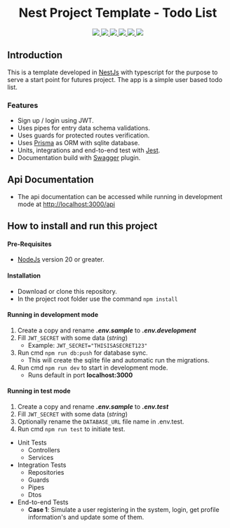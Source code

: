 <h1 align="center">Nest Project Template - Todo List</h1> 

<p align="center">
<a href="https://nestjs.com/">
<img src="https://img.shields.io/badge/NestJS-Framework-red?style=for-the-badge&logo=nestjs" />
</a>
<a href="https://www.typescriptlang.org">
<img src="https://img.shields.io/badge/TypeScript-Language-blue?style=for-the-badge&logo=typescript" />
</a>
<a href="https://www.prisma.io/">
<img src="https://img.shields.io/badge/Prisma-ORM-green?style=for-the-badge&logo=prisma" />
</a>
<a href="https://www.sqlite.org/">
<img src="https://img.shields.io/badge/SQLite-Database-blue?style=for-the-badge&logo=sqlite" />
</a>
<a href="https://jestjs.io/">
<img src="https://img.shields.io/badge/Jest-Testing-red?style=for-the-badge&logo=jest" />
</a>
<a href="https://swagger.io/">
<img src="https://img.shields.io/badge/Swagger-API%20Documentation-brightgreen?style=for-the-badge&logo=swagger" />
</a>
</p>

## Introduction
This is a template developed in [NestJs](https://nestjs.com/) with typescript for the purpose to serve a start point for futures project. The app is a simple user based todo list.

### Features
- Sign up / login using JWT.
- Uses pipes for entry data schema validations.
- Uses guards for protected routes verification.
- Uses [Prisma](https://www.prisma.io/) as ORM with sqlite database.
- Units, integrations and end-to-end test with [Jest](https://jestjs.io/).
- Documentation build with [Swagger](https://swagger.io/) plugin.

## Api Documentation
- The api documentation can be accessed while running in development mode at [http://localhost:3000/api](http://localhost:3000/api)

## How to install and run this project
#### Pre-Requisites
- [NodeJs](https://nodejs.org/en) version 20 or greater.

#### Installation
- Download or clone this repository.
- In the project root folder use the command `npm install`

#### Running in development mode
1. Create a copy and rename ***.env.sample*** to ***.env.development***
2. Fill `JWT_SECRET` with some data (*string*)
    - Example: `JWT_SECRET="THISISASECRET123"`
3. Run cmd `npm run db:push` for database sync.
    - This will create the sqlite file and automatic run the migrations.
4. Run cmd `npm run dev` to start in development mode.
    - Runs default in port **localhost:3000**

#### Running in test mode
1. Create a copy and rename ***.env.sample*** to ***.env.test***
2. Fill `JWT_SECRET` with some data (*string*)
3. Optionally rename the `DATABASE_URL` file name in .env.test. 
4. Run cmd `npm run test` to initiate test.
- Unit Tests
    - Controllers
    - Services
- Integration Tests
    - Repositories
    - Guards
    - Pipes
    - Dtos
- End-to-end Tests
    - **Case 1**: Simulate a user registering in the system, login, get profile information's and update some of them.